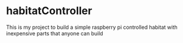 # habitatController
This is my project to build a simple raspberry pi controlled habitat with inexpensive parts that anyone can build

